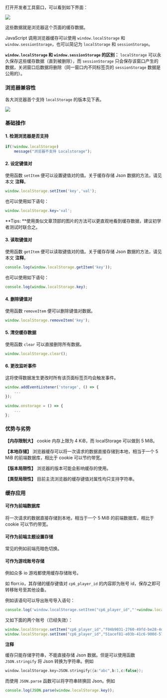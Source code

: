 打开开发者工具窗口，可以看到如下界面：

![](https://molmin.github.io/blog/datas/8438923900934a8515d616227fe51093-1.png)

这些数据就是浏览器这个页面的缓存数据。

JavaScript 调用浏览器缓存可以使用 `window.localStorage` 和 `window.sessionStorage`，也可以简记为 `localStorage` 和 `sessionStorage`。

**`window.localStorage` 和 `window.sessionStorage` 的区别：** `localStorage` 可以永久保存这些缓存数据（直到被删除），而 `sessionStorage` 只会保存该窗口产生的数据，关闭窗口后数据将删除（同一窗口内不同标签页的 `sessionStorage` 数据是公用的）。

### 浏览器兼容性

各大浏览器首个支持 `localStorage` 的版本见下表。

![](https://molmin.github.io/blog/datas/8438923900934a8515d616227fe51093-2.png)

### 基础操作

#### 1. 检测浏览器是否支持

```js
if(!window.localStorage)
    message("浏览器不支持 Localstorage");
```

#### 2. 设定键值对

使用函数 `setItem` 便可以设置键值对的值。关于缓存存储 Json 数据的方法，请见本文 **<span onclick='$("note-1").scrollIntoView(true);'>注释</span>**。

```js
window.localStorage.setItem('key','val');
```

也可以使用如下语句：

```js
window.localStorage.key='val';
```

**Tips: **使用类似文章顶部的图片的方法可以更直观地看到缓存数据，建议初学者测试时联合之。

#### 3. 读取键值对

使用函数 `getItem` 便可以读取键值对的值。关于缓存存储 Json 数据的方法，请见本文 **<span onclick='$("note-1").scrollIntoView(true);'>注释</span>**。

```js
console.log(window.localStorage.getItem('key'));
```

也可以使用如下语句：

```js
console.log(window.localStorage.key);
```

#### 4. 删除键值对

使用函数 `removeItem` 便可以删除键值对数据。

```js
window.localStorage.removeItem('key');
```

#### 5. 清空缓存数据

使用函数 `clear` 可以直接删除所有数据。

```js
window.localStorage.clear();
```

#### 6. 更改监听事件

这将使得数据发生更改时所有该页面标签页均会触发事件。

```js
window.addEventListener('storage', () => {
    ...
});
 
window.onstorage = () => {
    ...
};
```

### 优势与劣势

**【内存限制大】** cookie 内存上限为 4 KiB，而 localStorage 可以做到 5 MiB。

**【本地存储】** 浏览器缓存可以将一次请求的数据直接存储到本地，相当于一个 5 MiB 的前端数据库，相比于 cookie 可以节约带宽。

**【版本局限性】** 浏览器的版本可能会影响缓存的使用。

**【类型局限性】** 目前主流浏览器的缓存键值对属性均只支持字符串。

### 缓存应用

#### 可作为前端数据库

将一次请求的数据直接存储到本地，相当于一个 5 MiB 的前端数据库，相比于 cookie 可以节约带宽。

#### 可作为前端主题设置存储

常见的例如前端亮暗色切换。

#### 可作为游戏账号存储

例如众多 io 游戏都使用缓存存储账号。

如 florr.io，其存储的缓存键值对 `cp6_player_id` 的内容即为账号 id，保存之即可转移账号至其他设备。

例如该语句可以导出账号导入语句：

```js
console.log('window.localStorage.setItem("cp6_player_id","'+window.localStorage.getItem("cp6_player_id")+'");');
```

又如下面的两个账号（已经失效）：

```js
window.localStorage.setItem("cp6_player_id","f04b9031-2760-49fd-be28-4dfdcff7bc20"); // Chess Nut's Florr cp6_player_id
window.localStorage.setItem("cp6_player_id","51acef81-e03b-41c6-900d-5765217dfefb"); // No Xuxu LQYc's Florr cp6_player_id
```

**<span id='note-1'>注释</span>**

缓存只能存储字符串，不能直接存储 Json 数据。但是可以使用函数 `JSON.stringify` 将 Json 转换为字符串。例如

```cpp
window.localStorage.key=JSON.stringify({a:"abc",b:1,c:false});
```

而使用 `JSON.parse` 函数可以将字符串转换回 Json。例如

```js
console.log(JSON.parse(window.localStorage.key));
```
